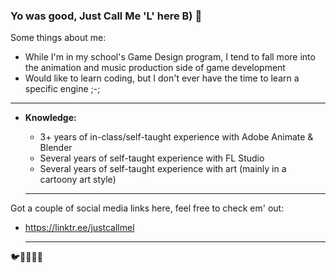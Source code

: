 ### Yo was good, Just Call Me 'L' here B) 👋

Some things about me:
- While I'm in my school's Game Design program, I tend to fall more into the animation and music production side of game development
- Would like to learn coding, but I don't ever have the time to learn a specific engine ;-;
  
__________________________________________________________________________
- **Knowledge:**
  - 3+ years of in-class/self-taught experience with Adobe Animate & Blender
  - Several years of self-taught experience with FL Studio
  - Several years of self-taught experience with art (mainly in a cartoony art style)
    
  __________________________________________________________________________
Got a couple of social media links here, feel free to check em' out:
- https://linktr.ee/justcallmel

  __________________________________________________________________________


🐦🐝🔩🥖🔫
